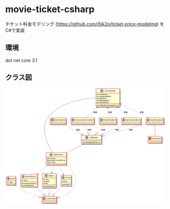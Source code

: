 # movie-ticket-csharp
チケット料金モデリング (https://github.com/j5ik2o/ticket-price-modeling) をC#で実装

## 環境
dot net core 3.1

## クラス図

![code-design](https://github.com/naninunenoy/movie-ticket-csharp/blob/master/doc/code-design.png?raw=true)
